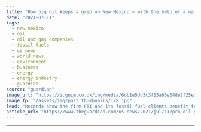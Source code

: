 ```yaml
---
title: "How big oil keeps a grip on New Mexico – with the help of a major lobbyist"
date: "2021-07-11"
tags: 
  - new mexico
  - oil
  - oil and gas companies
  - fossil fuels
  - us news
  - world news
  - environment
  - business
  - energy
  - energy industry
  - guardian
source: "guardian"
image_url: "https://i.guim.co.uk/img/media/6db1e5dd3c3f15a66e64de2f25edcdcdb9fbdc50/0_100_3000_1800/master/3000.jpg?width=460&quality=85&auto=format&fit=max&s=01ef379d68b0df8ca77283e562833b90"
image_fp: "/assets/img/post_thumbnails/178.jpg"
lead: "Records show the firm FTI and its fossil fuel clients benefit from local government tiesWhen Joe Biden paused oil and gas drilling leases on federal lands earlier this year, the alarm bells rang in south-eastern New Mexico. Continue reading......"
article_url: "https://www.theguardian.com/us-news/2021/jul/11/pro-oil-gas-lobbying-influence-republican-new-mexico"
---
```


---
